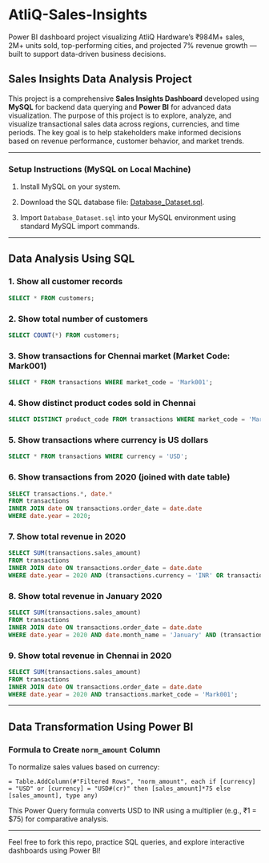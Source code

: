 # AtliQ-Sales-Insights
Power BI dashboard project visualizing AtliQ Hardware’s ₹984M+ sales, 2M+ units sold, top-performing cities, and projected 7% revenue growth — built to support data-driven business decisions.

## Sales Insights Data Analysis Project

This project is a comprehensive **Sales Insights Dashboard** developed using **MySQL** for backend data querying and **Power BI** for advanced data visualization. The purpose of this project is to explore, analyze, and visualize transactional sales data across regions, currencies, and time periods. The key goal is to help stakeholders make informed decisions based on revenue performance, customer behavior, and market trends.

---

### Setup Instructions (MySQL on Local Machine)

1. Install MySQL on your system.

2. Download the SQL database file: [Database\_Dataset.sql](./https://github.com/chowhan123/AtliQ-Sales-Insights/blob/main/README.md).
   
3. Import `Database_Dataset.sql` into your MySQL environment using standard MySQL import commands.

---

## Data Analysis Using SQL

### 1. Show all customer records

```sql
SELECT * FROM customers;
```

### 2. Show total number of customers

```sql
SELECT COUNT(*) FROM customers;
```

### 3. Show transactions for Chennai market (Market Code: Mark001)

```sql
SELECT * FROM transactions WHERE market_code = 'Mark001';
```

### 4. Show distinct product codes sold in Chennai

```sql
SELECT DISTINCT product_code FROM transactions WHERE market_code = 'Mark001';
```

### 5. Show transactions where currency is US dollars

```sql
SELECT * FROM transactions WHERE currency = 'USD';
```

### 6. Show transactions from 2020 (joined with date table)

```sql
SELECT transactions.*, date.*
FROM transactions
INNER JOIN date ON transactions.order_date = date.date
WHERE date.year = 2020;
```

### 7. Show total revenue in 2020

```sql
SELECT SUM(transactions.sales_amount)
FROM transactions
INNER JOIN date ON transactions.order_date = date.date
WHERE date.year = 2020 AND (transactions.currency = 'INR' OR transactions.currency = 'USD');
```

### 8. Show total revenue in January 2020

```sql
SELECT SUM(transactions.sales_amount)
FROM transactions
INNER JOIN date ON transactions.order_date = date.date
WHERE date.year = 2020 AND date.month_name = 'January' AND (transactions.currency = 'INR' OR transactions.currency = 'USD');
```

### 9. Show total revenue in Chennai in 2020

```sql
SELECT SUM(transactions.sales_amount)
FROM transactions
INNER JOIN date ON transactions.order_date = date.date
WHERE date.year = 2020 AND transactions.market_code = 'Mark001';
```

---

## Data Transformation Using Power BI

### Formula to Create `norm_amount` Column

To normalize sales values based on currency:

```powerquery
= Table.AddColumn(#"Filtered Rows", "norm_amount", each if [currency] = "USD" or [currency] = "USD#(cr)" then [sales_amount]*75 else [sales_amount], type any)
```

This Power Query formula converts USD to INR using a multiplier (e.g., ₹1 = \$75) for comparative analysis.

---



Feel free to fork this repo, practice SQL queries, and explore interactive dashboards using Power BI!

